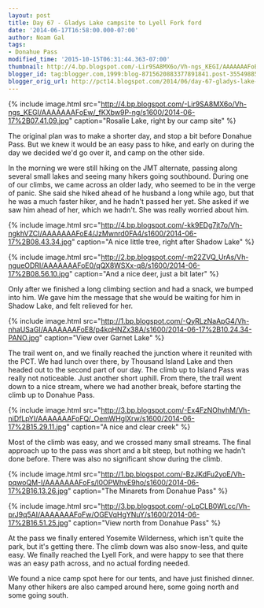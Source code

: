 ```yaml
---
layout: post
title: Day 67 - Gladys Lake campsite to Lyell Fork ford
date: '2014-06-17T16:58:00.000-07:00'
author: Noam Gal
tags:
- Donahue Pass
modified_time: '2015-10-15T06:31:44.363-07:00'
thumbnail: http://4.bp.blogspot.com/-Lir9SA8MX6o/Vh-ngs_KEGI/AAAAAAAFoEw/_fKXbw9P-ng/s72-c/2014-06-17%2B07.41.09.jpg
blogger_id: tag:blogger.com,1999:blog-8715620883377891841.post-3554988529938369830
blogger_orig_url: http://pct14.blogspot.com/2014/06/day-67-gladys-lake-campsite-to-lyell.html
---
```


{% include image.html src="http://4.bp.blogspot.com/-Lir9SA8MX6o/Vh-ngs_KEGI/AAAAAAAFoEw/_fKXbw9P-ng/s1600/2014-06-17%2B07.41.09.jpg" caption="Rosalie Lake, right by our camp site" %}

The original plan was to make a shorter day, and stop a bit before Donahue Pass. But we knew it would be an easy pass to hike, and early on during the day we decided we'd go over it, and camp on the other side.

In the morning we were still hiking on the JMT alternate, passing along several small lakes and seeing many hikers going southbound. During one of our climbs, we came across an older lady, who seemed to be in the verge of panic. She said she hiked ahead of he husband a long while ago, but that he was a much faster hiker, and he hadn't passed her yet. She asked if we saw him ahead of her, which we hadn't. She was really worried about him.

{% include image.html src="http://4.bp.blogspot.com/-kk9EDg7jt7o/Vh-ngkhVZCI/AAAAAAAFoE4/JzMwnrd0FA4/s1600/2014-06-17%2B08.43.34.jpg" caption="A nice little tree, right after Shadow Lake" %}

{% include image.html src="http://2.bp.blogspot.com/-m22ZVQ_UrAs/Vh-ngueODRI/AAAAAAAFoE0/qQX8WSXx-q8/s1600/2014-06-17%2B08.56.10.jpg" caption="And a nice deer, just a bit later" %}

Only after we finished a long climbing section and had a snack, we bumped into him. We gave him the message that she would be waiting for him in Shadow Lake, and felt relieved for her.

{% include image.html src="http://1.bp.blogspot.com/-QyRLzNaApG4/Vh-nhaUSaGI/AAAAAAAFoE8/p4kqHNZx38A/s1600/2014-06-17%2B10.24.34-PANO.jpg" caption="View over Garnet Lake" %}

The trail went on, and we finally reached the junction where it reunited with the PCT. We had lunch over there, by Thousand Island Lake and then headed out to the second part of our day. The climb up to Island Pass was really not noticeable. Just another short uphill. From there, the trail went down to a nice stream, where we had another break, before starting the climb up to Donahue Pass.

{% include image.html src="http://3.bp.blogspot.com/-Ex4FzNOhvhM/Vh-niDfLpYI/AAAAAAAFoFQ/_OemWHglXrw/s1600/2014-06-17%2B15.29.11.jpg" caption="A nice and clear creek" %}

Most of the climb was easy, and we crossed many small streams. The final approach up to the pass was short and a bit steep, but nothing we hadn't done before. There was also no significant show during the climb.

{% include image.html src="http://1.bp.blogspot.com/-BzJKdFu2yoE/Vh-pqwoQM-I/AAAAAAAFoFs/l0OPWhvE9ho/s1600/2014-06-17%2B16.13.26.jpg" caption="The Minarets from Donahue Pass" %}

{% include image.html src="http://3.bp.blogspot.com/-oLpCLB0WLcc/Vh-prJ9q5AI/AAAAAAAFoFw/OGEVqHgYNuY/s1600/2014-06-17%2B16.51.25.jpg" caption="View north from Donahue Pass" %}

At the pass we finally entered Yosemite Wilderness, which isn't quite the park, but it's getting there. The climb down was also snow-less, and quite easy. We finally reached the Lyell Fork, and were happy to see that there was an easy path across, and no actual fording needed.

We found a nice camp spot here for our tents, and have just finished dinner. Many other hikers are also camped around here, some going north and some going south.

